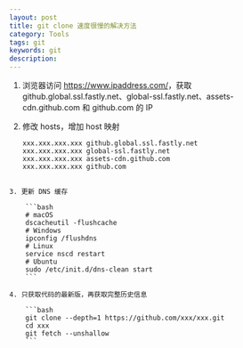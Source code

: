 ```yaml
---
layout: post
title: git clone 速度很慢的解决方法
category: Tools
tags: git
keywords: git
description:
---
```


1. 浏览器访问 <https://www.ipaddress.com/>，获取 github.global.ssl.fastly.net、global-ssl.fastly.net、assets-cdn.github.com 和 github.com 的 IP

2. 修改 hosts，增加 host 映射

    ```
    xxx.xxx.xxx.xxx github.global.ssl.fastly.net
    xxx.xxx.xxx.xxx global-ssl.fastly.net
    xxx.xxx.xxx.xxx assets-cdn.github.com
    xxx.xxx.xxx.xxx github.com
```

3. 更新 DNS 缓存

    ```bash
    # macOS
    dscacheutil -flushcache
    # Windows
    ipconfig /flushdns
    # Linux
    service nscd restart
    # Ubuntu
    sudo /etc/init.d/dns-clean start
    ```

4. 只获取代码的最新版，再获取完整历史信息

    ```bash
    git clone --depth=1 https://github.com/xxx/xxx.git
    cd xxx
    git fetch --unshallow
    ```